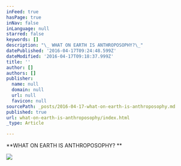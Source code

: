 ```yaml
---
inFeed: true
hasPage: true
inNav: false
inLanguage: null
starred: false
keywords: []
description: "\_ WHAT ON EARTH IS ANTHROPOSOPHY?\_"
datePublished: '2016-04-17T09:24:48.599Z'
dateModified: '2016-04-17T09:18:37.999Z'
title: ''
author: []
authors: []
publisher:
  name: null
  domain: null
  url: null
  favicon: null
sourcePath: _posts/2016-04-17-what-on-earth-is-anthroposophy.md
published: true
url: what-on-earth-is-anthroposophy/index.html
_type: Article

---
```

**WHAT ON EARTH IS ANTHROPOSOPHY? **

  
![](https://the-grid-user-content.s3-us-west-2.amazonaws.com/0e356a68-2862-419e-9e8b-b4d9a9afbbb9.jpg)